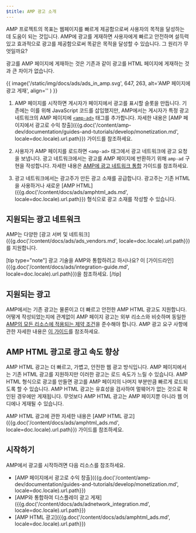 ```yaml
---
$title: AMP 광고 소개
---
```


AMP 프로젝트의 목표는 웹페이지를 빠르게 제공함으로써 사용자의 목적을 달성하는 데 도움이 되는 것입니다. AMP에 광고를 게재하면 사용자에게 빠르고 안전하며 설득력 있고 효과적으로 광고를 제공함으로써 똑같은 목적을 달성할 수 있습니다. 그 원리가 무엇일까요?  

광고를 AMP 페이지에 게재하는 것은 기존과 같이 광고를 HTML 페이지에 게재하는 것과 큰 차이가 없습니다.

{{ image('/static/img/docs/ads/ads_in_amp.svg', 647, 263, alt='AMP 페이지에 광고 게재', align='' ) }}

1.  AMP 페이지를 시작하면 게시자가 페이지에서 광고를 표시할 슬롯을 만듭니다. 기존에는 이를 위해 JavaScript 코드를 삽입했지만, AMP에서는 게시자가 특정 광고 네트워크의 AMP 페이지에 [`<amp-ad>`](/ko/docs/reference/components/amp-ad.html) 태그를 추가합니다. 자세한 내용은 [AMP 페이지에서 광고로 수익 창출]({{g.doc('/content/amp-dev/documentation/guides-and-tutorials/develop/monetization.md', locale=doc.locale).url.path}}) 가이드를 참조하세요.

2.  사용자가 AMP 페이지를 로드하면 `<amp-ad>` 태그에서 광고 네트워크에 광고 요청을 보냅니다. 광고 네트워크에서는 광고를 AMP 페이지에 반환하기 위해 `amp-ad` 구현을 작성합니다. 자세한 내용은 [AMP에 광고 네트워크 통합](https://github.com/ampproject/amphtml/blob/master/ads/README.md) 가이드를 참조하세요.

3.  광고 네트워크에서는 광고주가 만든 광고 소재를 공급합니다. 광고주는 기존 HTML을 사용하거나 새로운 [AMP HTML]({{g.doc('/content/docs/ads/amphtml_ads.md', locale=doc.locale).url.path}}) 형식으로 광고 소재를 작성할 수 있습니다. 

## 지원되는 광고 네트워크

AMP는 다양한 [광고 서버 및 네트워크]({{g.doc('/content/docs/ads/ads_vendors.md', locale=doc.locale).url.path}})를 지원합니다.

[tip type="note"]
광고 기술을 AMP와 통합하려고 하시나요? 이 [가이드라인]({{g.doc('/content/docs/ads/integration-guide.md', locale=doc.locale).url.path}})을 참조하세요.
[/tip]

## 지원되는 광고

AMP에서는 기존 광고는 물론이고 더 빠르고 안전한 AMP HTML 광고도 지원합니다.  어떻게 작성되었는지에 관계없이 AMP 페이지 광고는 외부 리소스와 비슷하며 동일한 [AMP의 모든 리소스에 적용되는 제약 조건](/learn/about-how/)을 준수해야 합니다.   AMP 광고 요구 사항에 관한 자세한 내용은 [이 가이드](https://github.com/ampproject/amphtml/blob/master/ads/README.md#constraints)를 참조하세요.

## AMP HTML 광고로 광고 속도 향상

AMP HTML 광고는 더 빠르고, 가볍고, 안전한 웹 광고 방식입니다. AMP 페이지에서는 기존 HTML 광고를 지원하지만 이러한 광고는 로드 속도가 느릴 수 있습니다. AMP HTML 형식으로 광고를 만들면 광고를 AMP 페이지의 나머지 부분만큼 빠르게 로드되도록 할 수 있습니다. AMP HTML 광고는 유효성을 검사하여 멀웨어가 없는 것으로 확인된 경우에만 게재됩니다. 무엇보다 AMP HTML 광고는 AMP 페이지뿐 아니라 웹 어디에나 게재될 수 있습니다.

AMP HTML 광고에 관한 자세한 내용은 [AMP HTML 광고]({{g.doc('/content/docs/ads/amphtml_ads.md', locale=doc.locale).url.path}}) 가이드를 참조하세요.


## 시작하기

AMP에서 광고를 시작하려면 다음 리소스를 참조하세요.

* [AMP 페이지에서 광고로 수익 창출]({{g.doc('/content/amp-dev/documentation/guides-and-tutorials/develop/monetization.md', locale=doc.locale).url.path}})
* [AMP와 통합하여 디스플레이 광고 게재]({{g.doc('/content/docs/ads/adnetwork_integration.md', locale=doc.locale).url.path}})
* [AMP HTML 광고]({{g.doc('/content/docs/ads/amphtml_ads.md', locale=doc.locale).url.path}})
 
